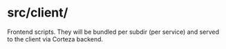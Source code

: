 # src/client/

Frontend scripts.
They will be bundled per subdir (per service) and served to the client via Corteza backend.
